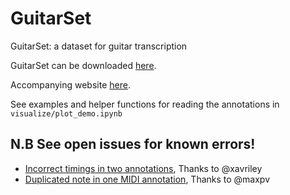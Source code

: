 # GuitarSet
GuitarSet: a dataset for guitar transcription

GuitarSet can be downloaded [here](https://zenodo.org/record/3371780).

Accompanying website [here](https://guitarset.weebly.com/).

See examples and helper functions for reading the annotations in `visualize/plot_demo.ipynb`

## N.B See open issues for known errors!
- [Incorrect timings in two annotations](https://github.com/marl/GuitarSet/issues/5), Thanks to @xavriley
- [Duplicated note in one MIDI annotation](https://github.com/marl/GuitarSet/issues/4), Thanks to @maxpv
